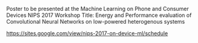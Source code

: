 Poster to be presented at the Machine Learning on Phone and Consumer Devices NIPS 2017 Workshop
Title: Energy and Performance evaluation of Convolutional Neural Networks on low-powered heterogenous systems

https://sites.google.com/view/nips-2017-on-device-ml/schedule
